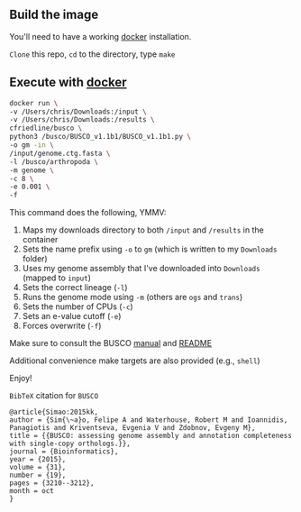 ## Build the image

You'll need to have a working [docker](http://www.docker.com) installation.

`Clone` this repo, `cd` to the directory, type `make`

## Execute with [docker](http:///www.docker.com)

```bash
docker run \
-v /Users/chris/Downloads:/input \
-v /Users/chris/Downloads:/results \
cfriedline/busco \
python3 /busco/BUSCO_v1.1b1/BUSCO_v1.1b1.py \
-o gm -in \
/input/genome.ctg.fasta \
-l /busco/arthropoda \
-m genome \
-c 8 \
-e 0.001 \
-f
```

This command does the following, YMMV:

1. Maps my downloads directory to both `/input` and `/results` in the container
2. Sets the name prefix using `-o` to `gm` (which is written to my `Downloads` folder)
3. Uses my genome assembly that I've downloaded into `Downloads` (mapped to `input`)
4. Sets the correct lineage (`-l`)
5. Runs the genome mode using `-m` (others are `ogs` and `trans`)
6. Sets the number of CPUs (`-c`)
7. Sets an e-value cutoff (`-e`)
8. Forces overwrite (`-f`)

Make sure to consult the BUSCO [manual](http://busco.ezlab.org/files/BUSCO_userguide.pdf) and
[README](http://busco.ezlab.org/files/README.html)

Additional convenience make targets are also provided (e.g., `shell`)

Enjoy!

`BibTeX` citation for `BUSCO`

```
@article{Simao:2015kk,
author = {Sim{\~a}o, Felipe A and Waterhouse, Robert M and Ioannidis, Panagiotis and Kriventseva, Evgenia V and Zdobnov, Evgeny M},
title = {{BUSCO: assessing genome assembly and annotation completeness with single-copy orthologs.}},
journal = {Bioinformatics},
year = {2015},
volume = {31},
number = {19},
pages = {3210--3212},
month = oct
}
```
